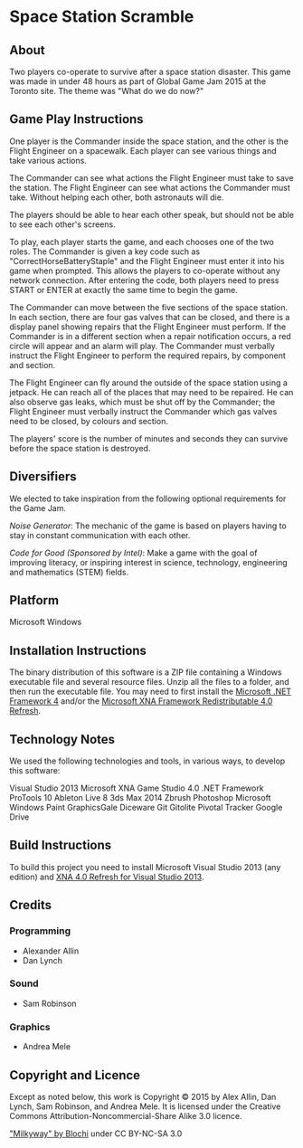 Space Station Scramble
======================================

About
--------------------------------------

Two players co-operate to survive after a space station disaster. This game was made in under 48 hours as part of Global Game Jam 2015 at the Toronto site. The theme was "What do we do now?"


Game Play Instructions
--------------------------------------

One player is the Commander inside the space station, and the other is the Flight Engineer on a spacewalk. Each player can see various things and take various actions.

The Commander can see what actions the Flight Engineer must take to save the station. The Flight Engineer can see what actions the Commander must take. Without helping each other, both astronauts will die.

The players should be able to hear each other speak, but should not be able to see each other's screens.

To play, each player starts the game, and each chooses one of the two roles. The Commander is given a key code such as "CorrectHorseBatteryStaple" and the Flight Engineer must enter it into his game when prompted. This allows the players to co-operate without any network connection. After entering the code, both players need to press START or ENTER at exactly the same time to begin the game.

The Commander can move between the five sections of the space station. In each section, there are four gas valves that can be closed, and there is a display panel showing repairs that the Flight Engineer must perform. If the Commander is in a different section when a repair notification occurs, a red circle will appear and an alarm will play. The Commander must verbally instruct the Flight Engineer to perform the required repairs, by component and section.

The Flight Engineer can fly around the outside of the space station using a jetpack. He can reach all of the places that may need to be repaired. He can also observe gas leaks, which must be shut off by the Commander; the Flight Engineer must verbally instruct the Commander which gas valves need to be closed, by colours and section.

The players' score is the number of minutes and seconds they can survive before the space station is destroyed.

Diversifiers
--------------------------------------

We elected to take inspiration from the following optional requirements for the Game Jam.

*Noise Generator*: The mechanic of the game is based on players having to stay in constant communication with each other.

*Code for Good (Sponsored by Intel)*: Make a game with the goal of improving literacy, or inspiring interest in science, technology, engineering and mathematics (STEM) fields.


Platform
--------------------------------------

Microsoft Windows


Installation Instructions
--------------------------------------

The binary distribution of this software is a ZIP file containing a Windows executable file and several resource files. Unzip all the files to a folder, and then run the executable file. You may need to first install the [Microsoft .NET Framework 4](http://www.microsoft.com/en-ca/download/details.aspx?id=17718) and/or the [Microsoft XNA Framework Redistributable 4.0 Refresh](http://www.microsoft.com/en-ca/download/details.aspx?id=27598).


Technology Notes
--------------------------------------

We used the following technologies and tools, in various ways, to develop this software:

Visual Studio 2013
Microsoft XNA Game Studio 4.0
.NET Framework
ProTools 10
Ableton Live 8
3ds Max 2014
Zbrush
Photoshop
Microsoft Windows Paint
GraphicsGale
Diceware
Git
Gitolite
Pivotal Tracker
Google Drive


Build Instructions
--------------------------------------

To build this project you need to install Microsoft Visual Studio 2013 (any edition) and [XNA 4.0 Refresh for Visual Studio 2013](https://msxna.codeplex.com/releases/view/117230).

Credits
--------------------------------------

### Programming
- Alexander Allin
- Dan Lynch

### Sound
- Sam Robinson

### Graphics
- Andrea Mele


Copyright and Licence
--------------------------------------

Except as noted below, this work is Copyright © 2015 by Alex Allin, Dan Lynch, Sam Robinson, and Andrea Mele. It is licensed under the Creative Commons Attribution-Noncommercial-Share Alike 3.0 licence.

["Milkyway" by Blochi](http://www.hdrlabs.com/sibl/archive.html) under CC BY-NC-SA 3.0
